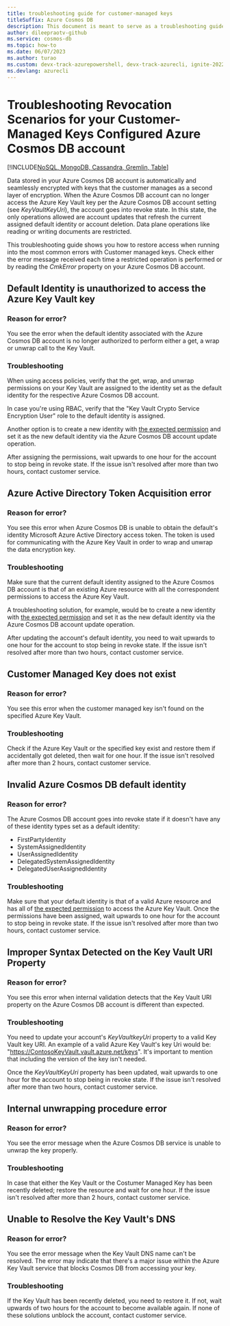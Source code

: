 ```yaml
---
title: troubleshooting guide for customer-managed keys 
titleSuffix: Azure Cosmos DB
description: This document is meant to serve as a troubleshooting guide for Cosmos DB CMK accounts that have gone into revoked state
author: dileepraotv-github
ms.service: cosmos-db
ms.topic: how-to
ms.date: 06/07/2023
ms.author: turao
ms.custom: devx-track-azurepowershell, devx-track-azurecli, ignite-2022
ms.devlang: azurecli
---
```


# Troubleshooting Revocation Scenarios for your Customer-Managed Keys Configured Azure Cosmos DB account 

[!INCLUDE[NoSQL, MongoDB, Cassandra, Gremlin, Table](includes/appliesto-nosql-mongodb-cassandra-gremlin-table.md)]

Data stored in your Azure Cosmos DB account is automatically and seamlessly encrypted with keys that the customer manages as a second layer of encryption. When the Azure Cosmos DB account can no longer access the Azure Key Vault key per the Azure Cosmos DB account setting (see _KeyVaultKeyUri_), the account goes into revoke state. In this state, the only operations allowed are account updates that refresh the current assigned default identity or account deletion. Data plane operations like reading or writing documents are restricted. 

This troubleshooting guide shows you how to restore access when running into the most common errors with Customer managed keys. Check either the error message received each time a restricted operation is performed or by reading the _CmkError_ property on your Azure Cosmos DB account. 

## Default Identity is unauthorized to access the Azure Key Vault key 

### Reason for error?

You see the error when the default identity associated with the Azure Cosmos DB account is no longer authorized to perform either a get, a wrap or unwrap call to the Key Vault. 

### Troubleshooting 

When using access policies, verify that the get, wrap, and unwrap permissions on your Key Vault are assigned to the identity set as the default identity for the respective Azure Cosmos DB account. 

In case you're using RBAC, verify that the "Key Vault Crypto Service Encryption User" role to the default identity is assigned. 

Another option is to create a new identity with [the expected permission](./how-to-setup-customer-managed-keys.md) and set it as the new default identity via the Azure Cosmos DB account update operation. 

After assigning the permissions, wait upwards to one hour for the account to stop being in revoke state. If the issue isn't resolved after more than two hours, contact customer service. 

## Azure Active Directory Token Acquisition error 

### Reason for error? 

You see this error when Azure Cosmos DB is unable to obtain the default's identity Microsoft Azure Active Directory access token. The token is used for communicating with the Azure Key Vault in order to wrap and unwrap the data encryption key. 

### Troubleshooting 

Make sure that the current default identity assigned to the Azure Cosmos DB account is that of an existing Azure resource with all the correspondent permissions to access the Azure Key Vault. 

A troubleshooting solution, for example, would be to create a new identity with [the expected permission](./how-to-setup-customer-managed-keys.md) and set it as the new default identity via the Azure Cosmos DB account update operation. 

After updating the account's default identity, you need to wait upwards to one hour for the account to stop being in revoke state. If the issue isn't resolved after more than two hours, contact customer service. 

## Customer Managed Key does not exist 

### Reason for error? 

You see this error when the customer managed key isn't found on the specified Azure Key Vault. 

### Troubleshooting 

Check if the Azure Key Vault or the specified key exist and restore them if accidentally got deleted, then wait for one hour. If the issue isn't resolved after more than 2 hours, contact customer service. 

## Invalid Azure Cosmos DB default identity 

### Reason for error? 

The Azure Cosmos DB account goes into revoke state if it doesn't have any of these identity types set as a default identity: 

- FirstPartyIdentity 
- SystemAssignedIdentity 
- UserAssignedIdentity 
- DelegatedSystemAssignedIdentity 
- DelegatedUserAssignedIdentity 

### Troubleshooting 

Make sure that your default identity is that of a valid Azure resource and has all of [the expected permission](./how-to-setup-customer-managed-keys.md) to access the Azure Key Vault. Once the permissions have been assigned, wait upwards to one hour for the account to stop being in revoke state. If the issue isn't resolved after more than two hours, contact customer service. 

## Improper Syntax Detected on the Key Vault URI Property

### Reason for error?

You see this error when internal validation detects that the Key Vault URI property on the Azure Cosmos DB account is different than expected. 

### Troubleshooting 

You need to update your account's _KeyVaultkeyUri_ property to a valid Key Vault key URI. An example of a valid Azure Key Vault's key Uri would be: "https://ContosoKeyVault.vault.azure.net/keys". It's important to mention that including the version of the key isn't needed.  

Once the _KeyVaultKeyUri_ property has been updated, wait upwards to one hour for the account to stop being in revoke state. If the issue isn't resolved after more than two hours, contact customer service. 

## Internal unwrapping procedure error 

### Reason for error? 

You see the error message when the Azure Cosmos DB service is unable to unwrap the key properly. 

### Troubleshooting 

In case that either the Key Vault or the Costumer Managed Key has been recently deleted; restore the resource and wait for one hour. If the issue isn't resolved after more than 2 hours, contact customer service. 

## Unable to Resolve the Key Vault's DNS 

### Reason for error?

You see the error message when the Key Vault DNS name can't be resolved. The error may indicate that there's a major issue within the Azure Key Vault service that blocks Cosmos DB from accessing your key. 

### Troubleshooting 

If the Key Vault has been recently deleted, you need to restore it. If not, wait upwards of two hours for the account to become available again. If none of these solutions unblock the account, contact customer service. 